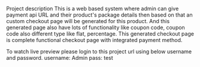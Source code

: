 Project description
This is a web based system where admin can give payment api URL and their product's package details then based on that an custom checkout page will be generated for this product. And this generated page also have lots of functionality like coupon code, coupon code also different type like flat, percentage. This generated checkout page is complete functional checkout page with integrated payment method.

To watch live preview please login to this project url using below username and password.
username: Admin
pass: test
